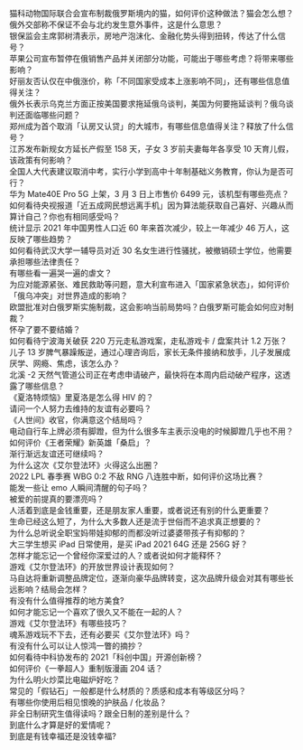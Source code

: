 猫科动物国际联合会宣布制裁俄罗斯境内的猫，如何评价这种做法？猫会怎么想？  
俄外交部称不保证不会与北约发生意外事件，这是什么意思？  
银保监会主席郭树清表示，房地产泡沫化、金融化势头得到扭转，传达了什么信号？  
苹果公司宣布暂停在俄销售产品并关闭部分功能，可能出于哪些考虑？将带来哪些影响？  
好丽友否认仅在中俄涨价，称「不同国家受成本上涨影响不同」，还有哪些信息值得关注？  
俄外长表示乌克兰方面正按美国要求拖延俄乌谈判，美国为何要拖延谈判？俄乌谈判还面临哪些问题？  
郑州成为首个取消「认房又认贷」的大城市，有哪些信息值得关注？释放了什么信号？  
江苏发布新规女方延长产假至 158 天，子女 3 岁前夫妻每年各享受 10 天育儿假，该政策有何影响？  
全国人大代表建议取消中考，实行小学到高中十年制基础义务教育，你认为是否可行？  
华为 Mate40E Pro 5G 上架，3 月 3 日上市售价 6499 元，该机型有哪些亮点？  
如何看待央视报道「近五成网民想远离手机」因为算法能获取自己喜好、兴趣从而算计自己？你也有相同感受吗？  
统计显示 2021 年中国男性人口近 60 年来首次减少，较上一年减少 46 万人，这反映了哪些趋势？  
如何看待武汉大学一辅导员对近 30 名女生进行性骚扰，被撤销硕士学位，他需要承担哪些法律责任？  
有哪些看一遍哭一遍的虐文？  
为应对能源紧张、难民救助等问题，意大利宣布进入「国家紧急状态」，如何评价「俄乌冲突」对世界造成的影响？  
欧盟批准对白俄罗斯实施制裁，这会影响当前局势吗？白俄罗斯可能会如何应对制裁？  
怀孕了要不要结婚？  
如何看待宁波海关破获 220 万元走私游戏案，走私游戏卡 / 盘案共计 1.2 万张？  
儿子 13 岁脾气暴躁叛逆，通过心理咨询后，家长无条件接纳和放手，儿子发展成厌学、网瘾、焦虑，该怎么办？  
北溪 -2 天然气管道公司正在考虑申请破产，最快将在本周内启动破产程序，这透露了哪些信息？  
《夏洛特烦恼》里夏洛是怎么得 HIV 的？  
请问一个人努力去维持的友谊有必要吗？  
《人世间》收官，你满意这个结局吗？  
电动自行车上牌必须有脚蹬，但为什么很多车主表示没电的时候脚蹬几乎也不用？  
如何评价《王者荣耀》新英雄「桑启」？  
渐行渐远友谊还可继续吗？  
为什么这次《艾尔登法环》火得这么出圈？  
2022 LPL 春季赛 WBG 0:2 不敌 RNG 八连胜中断，如何评价这场比赛？  
能发一些让 emo 人瞬间清醒的句子吗？  
被爱的前提真的要漂亮吗？  
人活着到底是金钱重要，还是朋友家人重要，或者说还有别的什么更重要？  
生命已经这么短了，为什么大多数人还是流于世俗而不追求真正想要的？  
为什么总听说全职宝妈带娃抑郁的而都没听过婆婆带孩子有抑郁的？  
大三学生想买 iPad 日常使用，是买 iPad 2021 64G 还是 256G 好？  
怎样才能忘记一个曾经你深爱过的人？或者说如何才能释怀？  
游戏《艾尔登法环》的开放世界设计表现如何？  
马自达将重新调整品牌定位，逐渐向豪华品牌转变，这次品牌升级会对其有哪些长远影响？结局会怎样？  
有没有什么值得推荐的地方美食?  
如何才能忘记一个喜欢了很久又不能在一起的人？  
游戏《艾尔登法环》有哪些技巧？  
魂系游戏玩不下去，还有必要买《艾尔登法环》吗？  
有没有什么可以让人惊鸿一瞥的摘抄？  
如何看待中科协发布的 2021「科创中国」开源创新榜？  
如何评价《一拳超人》重制版漫画 204 话？  
为什么明火炒菜比电磁炉好吃？  
常见的「假钻石」一般都是什么材质的？质感和成本有等级区分吗？  
有哪些你使用后相见恨晚的护肤品 / 化妆品？  
非全日制研究生值得读吗？跟全日制的差别是什么？  
到底什么才算是好的爱情呢？  
到底是有钱幸福还是没钱幸福?  
